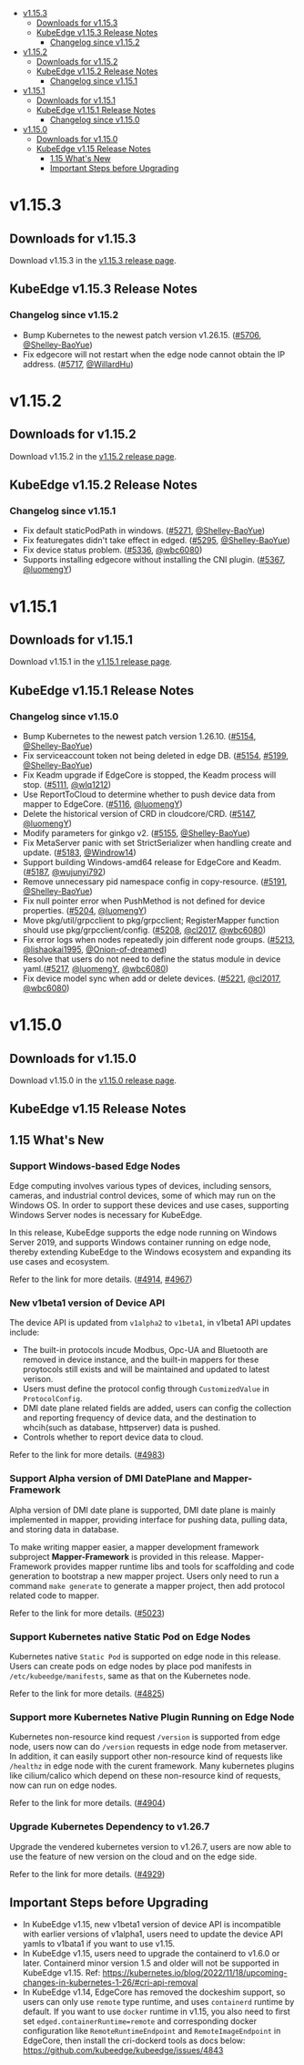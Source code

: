 * [v1.15.3](#v1153)
    * [Downloads for v1.15.3](#downloads-for-v1153)
    * [KubeEdge v1.15.3 Release Notes](#kubeedge-v1153-release-notes)
        * [Changelog since v1.15.2](#changelog-since-v1152)
* [v1.15.2](#v1152)
    * [Downloads for v1.15.2](#downloads-for-v1152)
    * [KubeEdge v1.15.2 Release Notes](#kubeedge-v1152-release-notes)
        * [Changelog since v1.15.1](#changelog-since-v1151)
* [v1.15.1](#v1151)
    * [Downloads for v1.15.1](#downloads-for-v1151)
    * [KubeEdge v1.15.1 Release Notes](#kubeedge-v1151-release-notes)
        * [Changelog since v1.15.0](#changelog-since-v1150)
* [v1.15.0](#v1150)
    * [Downloads for v1.15.0](#downloads-for-v1150)
    * [KubeEdge v1.15 Release Notes](#kubeedge-v115-release-notes)
        * [1.15 What's New](#115-whats-new)
        * [Important Steps before Upgrading](#important-steps-before-upgrading)


# v1.15.3

## Downloads for v1.15.3

Download v1.15.3 in the [v1.15.3 release page](https://github.com/kubeedge/kubeedge/releases/tag/v1.15.3).

## KubeEdge v1.15.3 Release Notes

### Changelog since v1.15.2

- Bump Kubernetes to the newest patch version v1.26.15. ([#5706](https://github.com/kubeedge/kubeedge/pull/5706), [@Shelley-BaoYue](https://github.com/Shelley-BaoYue))
- Fix edgecore will not restart when the edge node cannot obtain the IP address. ([#5717](https://github.com/kubeedge/kubeedge/pull/5717), [@WillardHu](https://github.com/WillardHu))


# v1.15.2

## Downloads for v1.15.2

Download v1.15.2 in the [v1.15.2 release page](https://github.com/kubeedge/kubeedge/releases/tag/v1.15.2).

## KubeEdge v1.15.2 Release Notes

### Changelog since v1.15.1

- Fix default staticPodPath in windows. ([#5271](https://github.com/kubeedge/kubeedge/pull/5271), [@Shelley-BaoYue](https://github.com/Shelley-BaoYue))
- Fix featuregates didn't take effect in edged. ([#5295](https://github.com/kubeedge/kubeedge/pull/5295), [@Shelley-BaoYue](https://github.com/Shelley-BaoYue))
- Fix device status problem. ([#5336](https://github.com/kubeedge/kubeedge/pull/5336), [@wbc6080](https://github.com/wbc6080))
- Supports installing edgecore without installing the CNI plugin. ([#5367](https://github.com/kubeedge/kubeedge/pull/5367), [@luomengY](https://github.com/luomengY))


# v1.15.1

## Downloads for v1.15.1

Download v1.15.1 in the [v1.15.1 release page](https://github.com/kubeedge/kubeedge/releases/tag/v1.15.1).

## KubeEdge v1.15.1 Release Notes

### Changelog since v1.15.0

- Bump Kubernetes to the newest patch version 1.26.10. ([#5154](https://github.com/kubeedge/kubeedge/pull/5154), [@Shelley-BaoYue](https://github.com/Shelley-BaoYue))
- Fix serviceaccount token not being deleted in edge DB. ([#5154](https://github.com/kubeedge/kubeedge/pull/5154), [#5199](https://github.com/kubeedge/kubeedge/pull/5199), [@Shelley-BaoYue](https://github.com/Shelley-BaoYue))
- Fix Keadm upgrade if EdgeCore is stopped, the Keadm process will stop. ([#5111](https://github.com/kubeedge/kubeedge/pull/5111), [@wlq1212](https://github.com/wlq1212))
- Use ReportToCloud to determine whether to push device data from mapper to EdgeCore. ([#5116](https://github.com/kubeedge/kubeedge/pull/5116), [@luomengY](https://github.com/luomengY))
- Delete the historical version of CRD in cloudcore/CRD. ([#5147](https://github.com/kubeedge/kubeedge/pull/5147), [@luomengY](https://github.com/luomengY))
- Modify parameters for ginkgo v2. ([#5155](https://github.com/kubeedge/kubeedge/pull/5155), [@Shelley-BaoYue](https://github.com/Shelley-BaoYue))
- Fix MetaServer panic with set StrictSerializer when handling create and update. ([#5183](https://github.com/kubeedge/kubeedge/pull/5183), [@Windrow14](https://github.com/Windrow14))
- Support building Windows-amd64 release for EdgeCore and Keadm. ([#5187](https://github.com/kubeedge/kubeedge/pull/5187), [@wujunyi792](https://github.com/wujunyi792))
- Remove unnecessary pid namespace config in copy-resource. ([#5191](https://github.com/kubeedge/kubeedge/pull/5191), [@Shelley-BaoYue](https://github.com/Shelley-BaoYue))
- Fix null pointer error when PushMethod is not defined for device properties. ([#5204](https://github.com/kubeedge/kubeedge/pull/5204), [@luomengY](https://github.com/luomengY))
- Move pkg/util/grpcclient to pkg/grpcclient; RegisterMapper function should use pkg/grpcclient/config. ([#5208](https://github.com/kubeedge/kubeedge/pull/5208), [@cl2017](https://github.com/cl2017), [@wbc6080](https://github.com/wbc6080))
- Fix error logs when nodes repeatedly join different node groups. ([#5213](https://github.com/kubeedge/kubeedge/pull/5213), [@lishaokai1995](https://github.com/lishaokai1995), [@Onion-of-dreamed](https://github.com/Onion-of-dreamed))
- Resolve that users do not need to define the status module in device yaml.([#5217](https://github.com/kubeedge/kubeedge/pull/5217), [@luomengY](https://github.com/luomengY), [@wbc6080](https://github.com/wbc6080))
- Fix device model sync when add or delete devices. ([#5221](https://github.com/kubeedge/kubeedge/pull/5221), [@cl2017](https://github.com/cl2017), [@wbc6080](https://github.com/wbc6080))

# v1.15.0

## Downloads for v1.15.0

Download v1.15.0 in the [v1.15.0 release page](https://github.com/kubeedge/kubeedge/releases/tag/v1.15.0).

## KubeEdge v1.15 Release Notes

## 1.15 What's New

### Support Windows-based Edge Nodes

Edge computing involves various types of devices, including sensors, cameras, and industrial control devices,
some of which may run on the Windows OS. In order to support these devices and use cases, supporting Windows Server nodes
is necessary for KubeEdge.

In this release, KubeEdge supports the edge node running on Windows Server 2019, and supports Windows container running on edge node,
thereby extending KubeEdge to the Windows ecosystem and expanding its use cases and ecosystem.

Refer to the link for more details. ([#4914](https://github.com/kubeedge/kubeedge/pull/4914), [#4967](https://github.com/kubeedge/kubeedge/pull/4967))

### New v1beta1 version of Device API

The device API is updated from `v1alpha2` to `v1beta1`, in v1beta1 API updates include:

- The built-in protocols incude Modbus, Opc-UA and Bluetooth are removed in device instance, and the built-in mappers for these proytocols
still exists and will be maintained and updated to latest verison.
- Users must define the protocol config through `CustomizedValue` in `ProtocolConfig`.
- DMI date plane related fields are added, users can config the collection and reporting frequency of device data, and the destination
to whcih(such as database, httpserver) data is pushed.
- Controls whether to report device data to cloud.

Refer to the link for more details. ([#4983](https://github.com/kubeedge/kubeedge/pull/4983))


### Support Alpha version of DMI DatePlane and Mapper-Framework

Alpha version of DMI date plane is supported, DMI date plane is mainly implemented in mapper, providing interface for
pushing data, pulling data, and storing data in database.

To make writing mapper easier, a mapper development framework subproject **Mapper-Framework** is provided in this release.
Mapper-Framework provides mapper runtime libs and tools for scaffolding and code generation to bootstrap a new mapper project.
Users only need to run a command `make generate` to generate a mapper project, then add protocol related code to mapper.

Refer to the link for more details. ([#5023](https://github.com/kubeedge/kubeedge/pull/5023))


### Support Kubernetes native Static Pod on Edge Nodes
Kubernetes native `Static Pod` is supported on edge node in this release. Users can create pods on edge nodes by place pod manifests in
`/etc/kubeedge/manifests`, same as that on the Kubernetes node.

Refer to the link for more details. ([#4825](https://github.com/kubeedge/kubeedge/pull/4825))


### Support more Kubernetes Native Plugin Running on Edge Node

Kubernetes non-resource kind request `/version` is supported from edge node, users now can do `/version` requests in edge node from metaserver.
In addition, it can easily support other non-resource kind of requests like `/healthz` in edge node with the curent framework.
Many kubernetes plugins like cilium/calico which depend on these non-resource kind of requests, now can run on edge nodes.

Refer to the link for more details. ([#4904](https://github.com/kubeedge/kubeedge/pull/4904))

### Upgrade Kubernetes Dependency to v1.26.7

Upgrade the vendered kubernetes version to v1.26.7, users are now able to use the feature of new version on the cloud and on the edge side.

Refer to the link for more details. ([#4929](https://github.com/kubeedge/kubeedge/pull/4929))


## Important Steps before Upgrading

- In KubeEdge v1.15, new v1beta1 version of device API is incompatible with earlier versions of v1alpha1, users need to update the device API yamls to v1bata1 if you want to use v1.15.
- In KubeEdge v1.15, users need to upgrade the containerd to v1.6.0 or later. Containerd minor version 1.5 and older will not be supported in KubeEdge v1.15.
Ref: https://kubernetes.io/blog/2022/11/18/upcoming-changes-in-kubernetes-1-26/#cri-api-removal
- In KubeEdge v1.14, EdgeCore has removed the dockeshim support, so users can only use `remote` type runtime, and uses `containerd` runtime by default. If
you want to use `docker` runtime in v1.15, you also need to first set `edged.containerRuntime=remote` and corresponding docker configuration like `RemoteRuntimeEndpoint` and `RemoteImageEndpoint` in EdgeCore, then install the cri-dockerd tools as docs below:
https://github.com/kubeedge/kubeedge/issues/4843


